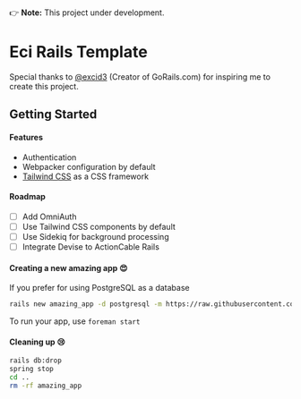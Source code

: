 👉 **Note:** This project under development.

# Eci Rails Template

Special thanks to [@excid3](https://github.com/excid3) (Creator of GoRails.com) for inspiring me to create this project.

## Getting Started

#### Features
*   Authentication
*   Webpacker configuration by default
*   [Tailwind CSS](https://tailwindcss.com/) as a CSS framework

#### Roadmap

- [ ] Add OmniAuth
- [ ] Use Tailwind CSS components by default
- [ ] Use Sidekiq for background processing
- [ ] Integrate Devise to ActionCable Rails

#### Creating a new amazing app 😍

If you prefer for using PostgreSQL as a database

```bash
rails new amazing_app -d postgresql -m https://raw.githubusercontent.com/maful/eci-rails/master/template.rb
```

To run your app, use `foreman start`

#### Cleaning up 😢
```bash
rails db:drop
spring stop
cd ..
rm -rf amazing_app
```
